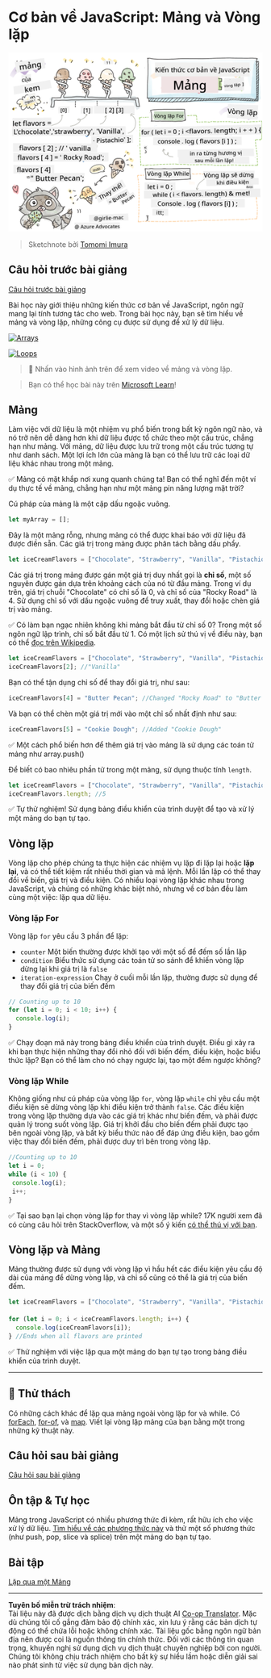 <!--
CO_OP_TRANSLATOR_METADATA:
{
  "original_hash": "3f7f87871312cf6cc12662da7d973182",
  "translation_date": "2025-08-27T22:52:01+00:00",
  "source_file": "2-js-basics/4-arrays-loops/README.md",
  "language_code": "vi"
}
-->
# Cơ bản về JavaScript: Mảng và Vòng lặp

![JavaScript Basics - Arrays](../../../../translated_images/webdev101-js-arrays.439d7528b8a294558d0e4302e448d193f8ad7495cc407539cc81f1afe904b470.vi.png)
> Sketchnote bởi [Tomomi Imura](https://twitter.com/girlie_mac)

## Câu hỏi trước bài giảng
[Câu hỏi trước bài giảng](https://ashy-river-0debb7803.1.azurestaticapps.net/quiz/13)

Bài học này giới thiệu những kiến thức cơ bản về JavaScript, ngôn ngữ mang lại tính tương tác cho web. Trong bài học này, bạn sẽ tìm hiểu về mảng và vòng lặp, những công cụ được sử dụng để xử lý dữ liệu.

[![Arrays](https://img.youtube.com/vi/1U4qTyq02Xw/0.jpg)](https://youtube.com/watch?v=1U4qTyq02Xw "Arrays")

[![Loops](https://img.youtube.com/vi/Eeh7pxtTZ3k/0.jpg)](https://www.youtube.com/watch?v=Eeh7pxtTZ3k "Loops")

> 🎥 Nhấn vào hình ảnh trên để xem video về mảng và vòng lặp.

> Bạn có thể học bài này trên [Microsoft Learn](https://docs.microsoft.com/learn/modules/web-development-101-arrays/?WT.mc_id=academic-77807-sagibbon)!

## Mảng

Làm việc với dữ liệu là một nhiệm vụ phổ biến trong bất kỳ ngôn ngữ nào, và nó trở nên dễ dàng hơn khi dữ liệu được tổ chức theo một cấu trúc, chẳng hạn như mảng. Với mảng, dữ liệu được lưu trữ trong một cấu trúc tương tự như danh sách. Một lợi ích lớn của mảng là bạn có thể lưu trữ các loại dữ liệu khác nhau trong một mảng.

✅ Mảng có mặt khắp nơi xung quanh chúng ta! Bạn có thể nghĩ đến một ví dụ thực tế về mảng, chẳng hạn như một mảng pin năng lượng mặt trời?

Cú pháp của mảng là một cặp dấu ngoặc vuông.

```javascript
let myArray = [];
```

Đây là một mảng rỗng, nhưng mảng có thể được khai báo với dữ liệu đã được điền sẵn. Các giá trị trong mảng được phân tách bằng dấu phẩy.

```javascript
let iceCreamFlavors = ["Chocolate", "Strawberry", "Vanilla", "Pistachio", "Rocky Road"];
```

Các giá trị trong mảng được gán một giá trị duy nhất gọi là **chỉ số**, một số nguyên được gán dựa trên khoảng cách của nó từ đầu mảng. Trong ví dụ trên, giá trị chuỗi "Chocolate" có chỉ số là 0, và chỉ số của "Rocky Road" là 4. Sử dụng chỉ số với dấu ngoặc vuông để truy xuất, thay đổi hoặc chèn giá trị vào mảng.

✅ Có làm bạn ngạc nhiên không khi mảng bắt đầu từ chỉ số 0? Trong một số ngôn ngữ lập trình, chỉ số bắt đầu từ 1. Có một lịch sử thú vị về điều này, bạn có thể [đọc trên Wikipedia](https://en.wikipedia.org/wiki/Zero-based_numbering).

```javascript
let iceCreamFlavors = ["Chocolate", "Strawberry", "Vanilla", "Pistachio", "Rocky Road"];
iceCreamFlavors[2]; //"Vanilla"
```

Bạn có thể tận dụng chỉ số để thay đổi giá trị, như sau:

```javascript
iceCreamFlavors[4] = "Butter Pecan"; //Changed "Rocky Road" to "Butter Pecan"
```

Và bạn có thể chèn một giá trị mới vào một chỉ số nhất định như sau:

```javascript
iceCreamFlavors[5] = "Cookie Dough"; //Added "Cookie Dough"
```

✅ Một cách phổ biến hơn để thêm giá trị vào mảng là sử dụng các toán tử mảng như array.push()

Để biết có bao nhiêu phần tử trong một mảng, sử dụng thuộc tính `length`.

```javascript
let iceCreamFlavors = ["Chocolate", "Strawberry", "Vanilla", "Pistachio", "Rocky Road"];
iceCreamFlavors.length; //5
```

✅ Tự thử nghiệm! Sử dụng bảng điều khiển của trình duyệt để tạo và xử lý một mảng do bạn tự tạo.

## Vòng lặp

Vòng lặp cho phép chúng ta thực hiện các nhiệm vụ lặp đi lặp lại hoặc **lặp lại**, và có thể tiết kiệm rất nhiều thời gian và mã lệnh. Mỗi lần lặp có thể thay đổi về biến, giá trị và điều kiện. Có nhiều loại vòng lặp khác nhau trong JavaScript, và chúng có những khác biệt nhỏ, nhưng về cơ bản đều làm cùng một việc: lặp qua dữ liệu.

### Vòng lặp For

Vòng lặp `for` yêu cầu 3 phần để lặp:
- `counter` Một biến thường được khởi tạo với một số để đếm số lần lặp
- `condition` Biểu thức sử dụng các toán tử so sánh để khiến vòng lặp dừng lại khi giá trị là `false`
- `iteration-expression` Chạy ở cuối mỗi lần lặp, thường được sử dụng để thay đổi giá trị của biến đếm
  
```javascript
// Counting up to 10
for (let i = 0; i < 10; i++) {
  console.log(i);
}
```

✅ Chạy đoạn mã này trong bảng điều khiển của trình duyệt. Điều gì xảy ra khi bạn thực hiện những thay đổi nhỏ đối với biến đếm, điều kiện, hoặc biểu thức lặp? Bạn có thể làm cho nó chạy ngược lại, tạo một đếm ngược không?

### Vòng lặp While

Không giống như cú pháp của vòng lặp `for`, vòng lặp `while` chỉ yêu cầu một điều kiện sẽ dừng vòng lặp khi điều kiện trở thành `false`. Các điều kiện trong vòng lặp thường dựa vào các giá trị khác như biến đếm, và phải được quản lý trong suốt vòng lặp. Giá trị khởi đầu cho biến đếm phải được tạo bên ngoài vòng lặp, và bất kỳ biểu thức nào để đáp ứng điều kiện, bao gồm việc thay đổi biến đếm, phải được duy trì bên trong vòng lặp.

```javascript
//Counting up to 10
let i = 0;
while (i < 10) {
 console.log(i);
 i++;
}
```

✅ Tại sao bạn lại chọn vòng lặp for thay vì vòng lặp while? 17K người xem đã có cùng câu hỏi trên StackOverflow, và một số ý kiến [có thể thú vị với bạn](https://stackoverflow.com/questions/39969145/while-loops-vs-for-loops-in-javascript).

## Vòng lặp và Mảng

Mảng thường được sử dụng với vòng lặp vì hầu hết các điều kiện yêu cầu độ dài của mảng để dừng vòng lặp, và chỉ số cũng có thể là giá trị của biến đếm.

```javascript
let iceCreamFlavors = ["Chocolate", "Strawberry", "Vanilla", "Pistachio", "Rocky Road"];

for (let i = 0; i < iceCreamFlavors.length; i++) {
  console.log(iceCreamFlavors[i]);
} //Ends when all flavors are printed
```

✅ Thử nghiệm với việc lặp qua một mảng do bạn tự tạo trong bảng điều khiển của trình duyệt. 

---

## 🚀 Thử thách

Có những cách khác để lặp qua mảng ngoài vòng lặp for và while. Có [forEach](https://developer.mozilla.org/docs/Web/JavaScript/Reference/Global_Objects/Array/forEach), [for-of](https://developer.mozilla.org/docs/Web/JavaScript/Reference/Statements/for...of), và [map](https://developer.mozilla.org/docs/Web/JavaScript/Reference/Global_Objects/Array/map). Viết lại vòng lặp mảng của bạn bằng một trong những kỹ thuật này.

## Câu hỏi sau bài giảng
[Câu hỏi sau bài giảng](https://ashy-river-0debb7803.1.azurestaticapps.net/quiz/14)

## Ôn tập & Tự học

Mảng trong JavaScript có nhiều phương thức đi kèm, rất hữu ích cho việc xử lý dữ liệu. [Tìm hiểu về các phương thức này](https://developer.mozilla.org/docs/Web/JavaScript/Reference/Global_Objects/Array) và thử một số phương thức (như push, pop, slice và splice) trên một mảng do bạn tự tạo.

## Bài tập

[Lặp qua một Mảng](assignment.md)

---

**Tuyên bố miễn trừ trách nhiệm**:  
Tài liệu này đã được dịch bằng dịch vụ dịch thuật AI [Co-op Translator](https://github.com/Azure/co-op-translator). Mặc dù chúng tôi cố gắng đảm bảo độ chính xác, xin lưu ý rằng các bản dịch tự động có thể chứa lỗi hoặc không chính xác. Tài liệu gốc bằng ngôn ngữ bản địa nên được coi là nguồn thông tin chính thức. Đối với các thông tin quan trọng, khuyến nghị sử dụng dịch vụ dịch thuật chuyên nghiệp bởi con người. Chúng tôi không chịu trách nhiệm cho bất kỳ sự hiểu lầm hoặc diễn giải sai nào phát sinh từ việc sử dụng bản dịch này.